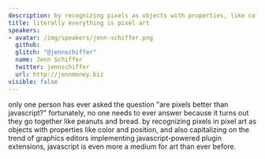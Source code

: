 ```yaml
---
description: by recognizing pixels as objects with properties, like color and position, and capitalizing on the trend of graphics editors implementing javascript-powered plugin extensions, jenn will reveal how javascript is as much a medium for art then ever before
title: literally everything is pixel art
speakers:
- avatar: /img/speakers/jenn-schiffer.png
  github:
  glitch: "@jennschiffer"
  name: Jenn Schiffer
  twitter: jennschiffer
  url: http://jennmoney.biz
visible: false
---
```


only one person has ever asked the question "are pixels better than javascript?" fortunately, no one needs to ever answer because it turns out they go together like peanuts and bread. by recognizing pixels in pixel art as objects with properties like color and position, and also capitalizing on the trend of graphics editors implementing javascript-powered plugin extensions, javascript is even more a medium for art than ever before.
